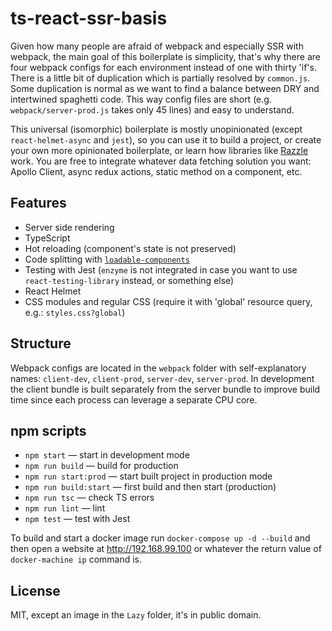 # ts-react-ssr-basis

Given how many people are afraid of webpack and especially SSR with webpack, the main goal of this boilerplate is simplicity, that's why there are four webpack configs for each environment instead of one with thirty 'if's. There is a little bit of duplication which is partially resolved by `common.js`. Some duplication is normal as we want to find a balance between DRY and intertwined spaghetti code. This way config files are short (e.g. `webpack/server-prod.js` takes only 45 lines) and easy to understand.

This universal (isomorphic) boilerplate is mostly unopinionated (except `react-helmet-async` and `jest`), so you can use it to build a project, or create your own more opinionated boilerplate, or learn how libraries like [Razzle](https://github.com/jaredpalmer/razzle/) work. You are free to integrate whatever data fetching solution you want: Apollo Client, async redux actions, static method on a component, etc.

## Features
 - Server side rendering
 - TypeScript
 - Hot reloading (component's state is not preserved)
 - Code splitting with [`loadable-components`](https://github.com/smooth-code/loadable-components)
 - Testing with Jest (`enzyme` is not integrated in case you want to use `react-testing-library` instead, or something else)
 - React Helmet
 - CSS modules and regular CSS (require it with 'global' resource query, e.g.: `styles.css?global`)

## Structure
Webpack configs are located in the `webpack` folder with self-explanatory names: `client-dev`, `client-prod`, `server-dev`, `server-prod`. In development the client bundle is built separately from the server bundle to improve build time since each process can leverage a separate CPU core.

## npm scripts
 - `npm start` — start in development mode
 - `npm run build` — build for production
 - `npm run start:prod` — start built project in production mode
 - `npm run build:start` — first build and then start (production)
 - `npm run tsc` — check TS errors
 - `npm run lint` — lint
 - `npm test` — test with Jest

To build and start a docker image run `docker-compose up -d --build` and then open a website at http://192.168.99.100 or whatever the return value of `docker-machine ip` command is.

## License
MIT, except an image in the `Lazy` folder, it's in public domain.

